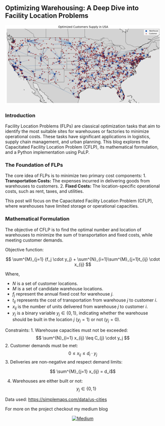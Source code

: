 
## Optimizing Warehousing: A Deep Dive into Facility Location Problems

![alt text](image.png)

### Introduction

Facility Location Problems (FLPs) are classical optimization tasks that aim to identify the most suitable sites for warehouses or factories to minimize operational costs. These tasks have significant applications in logistics, supply chain management, and urban planning. This blog explores the Capacitated Facility Location Problem (CFLP), its mathematical formulation, and a Python implementation using PuLP.

### The Foundation of FLPs

The core idea of FLPs is to minimize two primary cost components:
	1.	**Transportation Costs:**  The expenses incurred in delivering goods from warehouses to customers.
	2.	**Fixed Costs:** The location-specific operational costs, such as rent, taxes, and utilities.

This post will focus on the Capacitated Facility Location Problem (CFLP), where warehouses have limited storage or operational capacities.

### Mathematical Formulation

The objective of CFLP is to find the optimal number and location of warehouses to minimize the sum of transportation and fixed costs, while meeting customer demands.

Objective function:

$$  \sum^{M}_{j=1} {f_j \cdot y_j} + \sum^{N}_{i=1}\sum^{M}_{j=1}t_{ij} \cdot x_{ij} $$

Where,

- $N$ is a set of customer locations.
- $M$ is a set of candidate warehouse locations.
- $f_j$ represent the annual fixed cost for warehouse $j$.
- $t_{ij}$ represents the cost of transportation from warehouse $j$ to customer $i$.
- $x_{ij}$ is the number of units delivered from warehouse $j$ to customer $i$.
- $y_j$ is a binary variable $y_j \in \{0,1\}$, indicating whether the warehouse should be built in the location $j$ $(y_j = 1)$ or not $(y_j = 0)$.


Constraints:
	1.	Warehouse capacities must not be exceeded:
$$ \sum^{N}_{i=1} x_{ij} \leq C_{j} \cdot y_j $$
	2.	Customer demands must be met:
$$ 0 \leq x_{ij} \leq d_i \cdot y_j $$
3.	Deliveries are non-negative and respect demand limits:

$$ \sum^{M}_{j=1} x_{ij} = d_i$$

4.	Warehouses are either built or not:
$$ y_j \in \{0, 1\} $$


Data used: https://simplemaps.com/data/us-cities

For more on the project checkout my medium blog

<div align="center">

<a href="https://jeevasaravanan.medium.com/optimizing-warehousing-a-deep-dive-into-facility-location-problems-9d52984e0a91">![Medium](https://img.shields.io/badge/Medium-000000?style=for-the-badge&logo=medium&logoColor=white)</a> 

</div>

